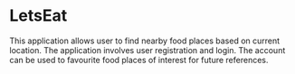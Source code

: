 # LetsEat

This application allows user to find nearby food places based on current location. 
The application involves user registration and login.
The account can be used to favourite food places of interest for future references.
